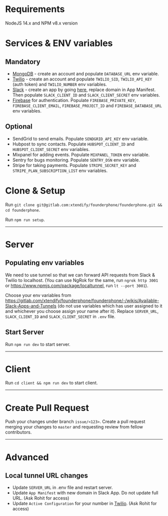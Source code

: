 # Requirements

NodeJS 14.x and NPM v8.x version

# Services & ENV variables

## Mandatory
- [MongoDB](https://account.mongodb.com/account/login) - create an account and populate `DATABASE_URL` env variable.
- [Twilio](https://www.twilio.com/) - create an account and populate `TWILIO_SID`, `TWILIO_API_KEY` (auth token) and `TWILIO_NUMBER` env variables.
- [Slack](https://api.slack.com/apps) - create an app by going [here](https://api.slack.com/apps?new_app=1&manifest_yaml=display_information:%0A%20%20name:%20FounderPhone%0Afeatures:%0A%20%20bot_user:%0A%20%20%20%20display_name:%20founderphone%0A%20%20%20%20always_online:%20true%0A%20%20slash_commands:%0A%20%20%20%20-%20command:%20/founderphonetext%0A%20%20%20%20%20%20url:%20https://app.founderphone.com/api/founderphonetext%0A%20%20%20%20%20%20description:%20Send%20a%20first%20SMS%20and%20map%20this%20channel%20to%20the%20phone%20number%0A%20%20%20%20%20%20usage_hint:%20+15107562522%20Hi%20there!%0A%20%20%20%20%20%20should_escape:%20false%0A%20%20%20%20-%20command:%20/founderphonehelp%0A%20%20%20%20%20%20url:%20https://app.founderphone.com/api/founderphonehelp%0A%20%20%20%20%20%20description:%20How%20to%20use%20FounderPhone%0A%20%20%20%20%20%20should_escape:%20false%0Aoauth_config:%0A%20%20redirect_urls:%0A%20%20%20%20-%20https://app.founderphone.com/slackcallback%0A%20%20scopes:%0A%20%20%20%20user:%0A%20%20%20%20%20%20-%20channels:read%0A%20%20%20%20%20%20-%20files:read%0A%20%20%20%20%20%20-%20files:write%0A%20%20%20%20%20%20-%20groups:read%0A%20%20%20%20bot:%0A%20%20%20%20%20%20-%20commands%0A%20%20%20%20%20%20-%20app_mentions:read%0A%20%20%20%20%20%20-%20channels:join%0A%20%20%20%20%20%20-%20channels:manage%0A%20%20%20%20%20%20-%20channels:read%0A%20%20%20%20%20%20-%20chat:write%0A%20%20%20%20%20%20-%20groups:read%0A%20%20%20%20%20%20-%20groups:write%0A%20%20%20%20%20%20-%20users:read%0A%20%20%20%20%20%20-%20users:read.email%0Asettings:%0A%20%20event_subscriptions:%0A%20%20%20%20request_url:%20https://app.founderphone.com/api/founderphoneevent%0A%20%20%20%20user_events:%0A%20%20%20%20%20%20-%20channel_rename%0A%20%20%20%20bot_events:%0A%20%20%20%20%20%20-%20app_mention%0A%20%20%20%20%20%20-%20app_uninstalled%0A%20%20interactivity:%0A%20%20%20%20is_enabled:%20true%0A%20%20%20%20request_url:%20https://app.founderphone.com/api/slackinteraction%0A%20%20org_deploy_enabled:%20false%0A%20%20socket_mode_enabled:%20false%0A%20%20token_rotation_enabled:%20false), replace domain in App Manifest. Then populate `SLACK_CLIENT_ID` and `SLACK_CLIENT_SECRET` env variables.
- [Firebase](https://firebase.google.com/) for authentication. Populate `FIREBASE_PRIVATE_KEY`, `FIREBASE_CLIENT_EMAIL`, `FIREBASE_PROJECT_ID` and `FIREBASE_DATABASE_URL` env variables.

## Optional
- SendGrid to send emails. Populate `SENDGRID_API_KEY` env variable.
- Hubpost to sync contacts. Populate `HUBSPOT_CLIENT_ID` and `HUBSPOT_CLIENT_SECRET` env variables.
- Mixpanel for adding events. Populate `MIXPANEL_TOKEN` env variable.
- Sentry for bugs monitoring. Populate `SENTRY_DSN` env variable.
- Stripe for taking payments. Populate `STRIPE_SECRET_KEY` and `STRIPE_PLAN_SUBSCRIPTION_LIST` env variables.


# Clone & Setup

Run `git clone git@gitlab.com:xtendify/founderphone/founderphone.git && cd founderphone`.

Run `npm run setup`.

---

# Server

## Populating env variables

We need to use tunnel so that we can forward API requests from Slack & Twilio to localhost. (You can use NgRok for the same, run `ngrok http 3001` or https://www.npmjs.com/package/localtunnel, run `lt --port 3001`).

Choose your env variables from https://gitlab.com/xtendify/founderphone/founderphone/-/wikis/Available-Slack-Apps-and-Tunnels (do not use variables which has user assigned to it and whichever you choose assign your name after it). Replace `SERVER_URL`, `SLACK_CLIENT_ID` and `SLACK_CLIENT_SECRET` in `.env` file.

## Start Server

Run `npm run dev` to start server.

---

# Client

Run `cd client && npm run dev` to start client.

---

# Create Pull Request
Push your changes under branch `issue/<123>`. Create a pull request merging your changes to `master` and requesting review from fellow contributors.

---

# Advanced

## Local tunnel URL changes
- Update `SERVER_URL` in .env file and restart server.
- Update `App Manifest` with new domain in Slack App. Do not update full URL. (Ask Rohit for access)
- Update `Active Configuration` for your number in [Twilio](https://console.twilio.com/us1/develop/phone-numbers/manage/active). (Ask Rohit for access)
